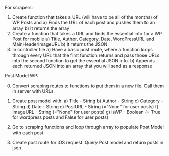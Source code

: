For scrapers:
1) Create function that takes a URL (will have to be all of the months) of WP Posts and
    a) Finds the URL of each post and pushes them to an array
    b) It returns the array
2) Create a function that takes a URL and finds the essential info for a WP Post for mobile
    a) Title, Author, Category, Date, WordPressURL and MainHeaderImageURL
    b) It returns the JSON
3) In controller file
    a) Have a basic post route, where a function loops through every URL that the first function returns and pass those URLs into the second function to get the essential JSON info.
    b) Appends each returned JSON into an array that you will send as a response

Post Model WP:

0) Convert scraping routes to functions to put them in a new file. Call them in server with URLs.

1) Create post model with:
    a) Title - String
    b) Author - String
    c) Category - String
    d) Date - String
    e) PostURL - String (="None" for user posts)
    f) ImageURL - String (="None" for user posts)
    g) isWP - Boolean (= True for wordpress posts and False for user posts)

2) Go to scraping functions and loop through array to populate Post Model with each post

3) Create post route for iOS request. Query Post model and return posts in json
